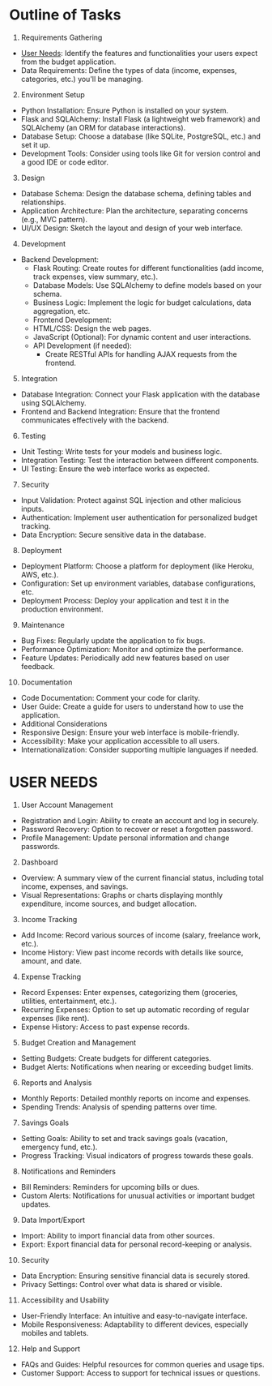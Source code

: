 # Outline of Tasks

1. Requirements Gathering
 * [User Needs](#user-needs): Identify the features and functionalities your users expect from the budget application.
 * Data Requirements: Define the types of data (income, expenses, categories, etc.) you'll be managing.
2. Environment Setup
 * Python Installation: Ensure Python is installed on your system.
 * Flask and SQLAlchemy: Install Flask (a lightweight web framework) and SQLAlchemy (an ORM for database interactions).
 * Database Setup: Choose a database (like SQLite, PostgreSQL, etc.) and set it up.
 * Development Tools: Consider using tools like Git for version control and a good IDE or code editor.
3. Design
 * Database Schema: Design the database schema, defining tables and relationships.
 * Application Architecture: Plan the architecture, separating concerns (e.g., MVC pattern).
 * UI/UX Design: Sketch the layout and design of your web interface.
4. Development
 * Backend Development:
    * Flask Routing: Create routes for different functionalities (add income, track expenses, view summary, etc.).
    * Database Models: Use SQLAlchemy to define models based on your schema.
    * Business Logic: Implement the logic for budget calculations, data aggregation, etc.
    * Frontend Development:
    * HTML/CSS: Design the web pages.
    * JavaScript (Optional): For dynamic content and user interactions.
    * API Development (if needed):
        * Create RESTful APIs for handling AJAX requests from the frontend.
5. Integration
 * Database Integration: Connect your Flask application with the database using SQLAlchemy.
 * Frontend and Backend Integration: Ensure that the frontend communicates effectively with the backend.
6. Testing
 * Unit Testing: Write tests for your models and business logic.
 * Integration Testing: Test the interaction between different components.
 * UI Testing: Ensure the web interface works as expected.
7. Security
 * Input Validation: Protect against SQL injection and other malicious inputs.
 * Authentication: Implement user authentication for personalized budget tracking.
 * Data Encryption: Secure sensitive data in the database.
8. Deployment
 * Deployment Platform: Choose a platform for deployment (like Heroku, AWS, etc.).
 * Configuration: Set up environment variables, database configurations, etc.
 * Deployment Process: Deploy your application and test it in the production environment.
9. Maintenance
 * Bug Fixes: Regularly update the application to fix bugs.
 * Performance Optimization: Monitor and optimize the performance.
 * Feature Updates: Periodically add new features based on user feedback.
10. Documentation
 * Code Documentation: Comment your code for clarity.
 * User Guide: Create a guide for users to understand how to use the application.
 * Additional Considerations
 * Responsive Design: Ensure your web interface is mobile-friendly.
 * Accessibility: Make your application accessible to all users.
 * Internationalization: Consider supporting multiple languages if needed.


# USER NEEDS
1. User Account Management
 * Registration and Login: Ability to create an account and log in securely.
 * Password Recovery: Option to recover or reset a forgotten password.
 * Profile Management: Update personal information and change passwords.
2. Dashboard
 * Overview: A summary view of the current financial status, including total income, expenses, and savings.
 * Visual Representations: Graphs or charts displaying monthly expenditure, income sources, and budget allocation.
3. Income Tracking
 * Add Income: Record various sources of income (salary, freelance work, etc.).
 * Income History: View past income records with details like source, amount, and date.
4. Expense Tracking
 * Record Expenses: Enter expenses, categorizing them (groceries, utilities, entertainment, etc.).
 * Recurring Expenses: Option to set up automatic recording of regular expenses (like rent).
 * Expense History: Access to past expense records.
5. Budget Creation and Management
 * Setting Budgets: Create budgets for different categories.
 * Budget Alerts: Notifications when nearing or exceeding budget limits.
6. Reports and Analysis
 * Monthly Reports: Detailed monthly reports on income and expenses.
 * Spending Trends: Analysis of spending patterns over time.
7. Savings Goals
 * Setting Goals: Ability to set and track savings goals (vacation, emergency fund, etc.).
 * Progress Tracking: Visual indicators of progress towards these goals.
8. Notifications and Reminders
 * Bill Reminders: Reminders for upcoming bills or dues.
 * Custom Alerts: Notifications for unusual activities or important budget updates.
9. Data Import/Export
 * Import: Ability to import financial data from other sources.
 * Export: Export financial data for personal record-keeping or analysis.
10. Security
 * Data Encryption: Ensuring sensitive financial data is securely stored.
 * Privacy Settings: Control over what data is shared or visible.
11. Accessibility and Usability
 * User-Friendly Interface: An intuitive and easy-to-navigate interface.
 * Mobile Responsiveness: Adaptability to different devices, especially mobiles and tablets.
12. Help and Support
 * FAQs and Guides: Helpful resources for common queries and usage tips. 
 * Customer Support: Access to support for technical issues or questions.